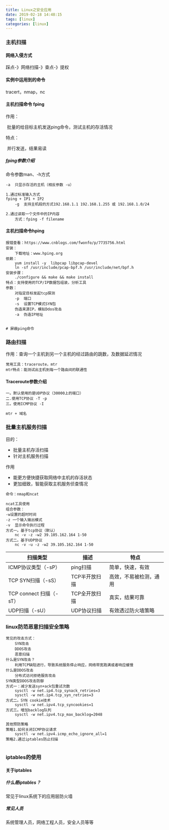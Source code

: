 ```yaml
---
title: Linux之安全应用
date: 2019-02-18 14:48:15
tags: [linux]
categories: [linux]
---
```


### 主机扫描

#### 网络入侵方式

踩点-》网络扫描-》查点-》提权

#### 实例中运用到的命令

tracert，nmap，nc

#### 主机扫描命令 fping

作用：

​	批量的给目标主机发送ping命令，测试主机的存活情况

特点：

​	并行发送，结果易读

##### fping参数介绍

命令参数man、-h方式

```shell
-a	只显示存活的主机（相反参数 -u）

1.通过标准输入方式
fping + IP1 + IP2
	-g	支持主机段的方式192.168.1.1 192.168.1.255 或 192.168.1.0/24
	
2.通过读取一个文件中的IP内容
    方式：fping -f filename
```

#### 主机扫描命令hping

```shell
报错查看：https://www.cnblogs.com/fwonfo/p/7735756.html
安装：
    下载地址：www.hping.org
依赖：
	yum install -y  libpcap libpcap-devel
	ln -sf /usr/include/pcap-bpf.h /usr/include/net/bpf.h
安装步骤：
	./configure && make && make install
特点：支持使用的TCP/IP数据包组装，分析工具
参数：
	对指定目标发起tcp探测
	-p	端口
	-s	设置TCP模式SYN包
	伪造来源IP，模拟Ddos攻击
	-a	伪造IP地址
	

# 屏蔽ping命令
```

### 路由扫描

作用：查询一个主机到另一个主机的经过路由的跳数，及数据延迟情况

```shell
常用工具：traceroute，mtr
mtr特点：能测试出主机到每一个路由间的联通性
```

#### Traceroute参数介绍

```shell
一。默认使用的是UDP协议（30000上的端口）
二.使用TCP协议 -T -p
三。使用ICMP协议 -I

mtr + 域名
```

### 批量主机服务扫描

目的：

- 批量主机存活扫描
- 针对主机服务扫描

作用

- 能更方便快捷获取网络中主机的存活状态
- 更加细致，智能获取主机服务侦查情况

```shell
命令：nmap和ncat

ncat工具使用
组合参数：
-w设置的超时时间
-z 一个输入输出模式
-v	显示命令执行过程
方式一。基于tcp协议（默认）
	nc -v -z -w2 39.105.162.164 1-50
方式二。基于UDP协议
	nc -v -u -z -w2 39.105.162.164 1-50
```

| 扫描类型                | 描述          | 特点                   |
| ----------------------- | ------------- | ---------------------- |
| ICMP协议类型（-sP）     | ping扫描      | 简单，快速，有效       |
| TCP SYN扫描（-sS）      | TCP半开放扫描 | 高效，不易被检测，通用 |
| TCP connect 扫描（-sT） | TCP全开放扫描 | 真实，结果可靠         |
| UDP扫描（-sU）          | UDP协议扫描   | 有效透过防火墙策略     |

### linux防范恶意扫描安全策略

```shell
常见的攻击方式：
	SYN攻击
	DDOS攻击
	恶意扫描
什么是SYN攻击？
	利用TCP缺陷进行，导致系统服务停止响应，网络带宽跑满或者响应缓慢
什么是DDOS攻击
	分布式访问拒绝服务攻击
SYN类型DDOS攻击防御
方式一：减少发送syn+ack包重试次数
	sysctl -w net.ip4.tcp_synack_retries=3
	sysctl -w net.ip4.tcp_syn_retries=3
方式二。SYN cookie技术
	sysctl -w net.ipv4.tcp_syncookies=1
方式三。增加backlog队列
	sysctl -w net.ipv4.tcp_max_backlog=2048

其他预防策略
策略1.如何关闭ICMP协议请求
	sysctl -w net.ipv4.icmp_echo_ignore_all=1
策略2.通过iptables防止扫描
	
```

### iptables的使用

#### 关于iptables

##### 什么是iptables？

常见于linux系统下的应用层防火墙

##### 常见人员

系统管理人员，网络工程人员，安全人员等等



